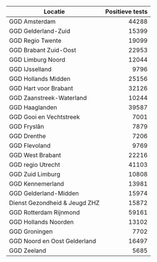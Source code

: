 | Locatie | Positieve tests |
|---------|----------------:|
| GGD Amsterdam                            | 44288 |
| GGD Gelderland-Zuid                      | 15399 |
| GGD Regio Twente                         | 19099 |
| GGD Brabant Zuid-Oost                    | 22953 |
| GGD Limburg Noord                        | 12044 |
| GGD IJsselland                           |  9796 |
| GGD Hollands Midden                      | 25156 |
| GGD Hart voor Brabant                    | 32126 |
| GGD Zaanstreek-Waterland                 | 10244 |
| GGD Haaglanden                           | 39587 |
| GGD Gooi en Vechtstreek                  |  7001 |
| GGD Fryslân                              |  7879 |
| GGD Drenthe                              |  7206 |
| GGD Flevoland                            |  9769 |
| GGD West Brabant                         | 22216 |
| GGD regio Utrecht                        | 41103 |
| GGD Zuid Limburg                         | 10808 |
| GGD Kennemerland                         | 13981 |
| GGD Gelderland-Midden                    | 15974 |
| Dienst Gezondheid & Jeugd ZHZ            | 15872 |
| GGD Rotterdam Rijnmond                   | 59161 |
| GGD Hollands Noorden                     | 13102 |
| GGD Groningen                            |  7702 |
| GGD Noord en Oost Gelderland             | 16497 |
| GGD Zeeland                              |  5685 |

